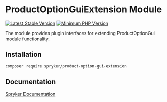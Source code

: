 # ProductOptionGuiExtension Module
[![Latest Stable Version](https://poser.pugx.org/spryker/product-option-gui-extension/v/stable.svg)](https://packagist.org/packages/spryker/product-option-gui-extension)
[![Minimum PHP Version](https://img.shields.io/badge/php-%3E%3D%208.1-8892BF.svg)](https://php.net/)

The module provides plugin interfaces for extending ProductOptionGui module functionality.

## Installation

```
composer require spryker/product-option-gui-extension
```

## Documentation

[Spryker Documentation](https://docs.spryker.com)
